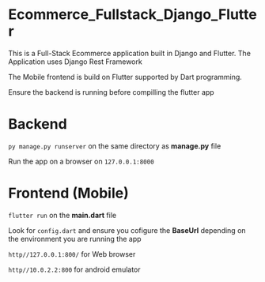 # Ecommerce_Fullstack_Django_Flutter
This is a Full-Stack Ecommerce application built in Django and Flutter. The Application uses Django Rest Framework

The Mobile frontend is build on Flutter supported by Dart programming. 

Ensure the backend is running before compilling the flutter app



# Backend

`py manage.py runserver` on the same directory as **manage.py** file

Run the app on a browser on `127.0.0.1:8000`

# Frontend (Mobile)

`flutter run` on the **main.dart** file

Look for `config.dart` and ensure you cofigure the **BaseUrl** depending on the environment you are running the app

`http//127.0.0.1:800/` for Web browser

`http//10.0.2.2:800` for android emulator
